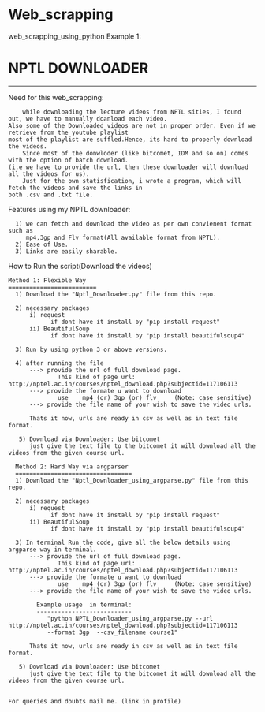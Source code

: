 # Web_scrapping
web_scrapping_using_python
Example 1:
# NPTL DOWNLOADER
------------------
Need for this web_scrapping:
    
        while downloading the lecture videos from NPTL sities, I found out, we have to manually doanload each video.
    Also some of the Downloaded videos are not in proper order. Even if we retrieve from the youtube playlist 
    most of the playlist are suffled.Hence, its hard to properly download the videos. 
        Since most of the donwloder (like bitcomet, IDM and so on) comes with the option of batch download.
    (i.e we have to provide the url, then these downloader will download all the videos for us).
        Just for the own statisfication, i wrote a program, which will fetch the videos and save the links in 
    both .csv and .txt file.
   
   Features using my NPTL downloader:
      
      1) we can fetch and download the video as per own convienent format such as 
         mp4,3gp and Flv format(All available format from NPTL).
      2) Ease of Use.
      3) Links are easily sharable.
    
   How to Run the script(Download the videos)
   
    Method 1: Flexible Way 
    =========================
      1) Download the "Nptl_Downloader.py" file from this repo.
      
      2) necessary packages
          i) request
                if dont have it install by "pip install request"
          ii) BeautifulSoup 
                if dont have it install by "pip install beautifulsoup4"

      3) Run by using python 3 or above versions.
      
      4) after running the file  
          ---> provide the url of full download page.
                  This kind of page url: http://nptel.ac.in/courses/nptel_download.php?subjectid=117106113 
          ---> provide the formate u want to download
                  use    mp4 (or) 3gp (or) flv     (Note: case sensitive)
          ---> provide the file name of your wish to save the video urls.
          
          Thats it now, urls are ready in csv as well as in text file format.
          
       5) Download via Downloader: Use bitcomet
          just give the text file to the bitcomet it will download all the videos from the given course url.
      
      Method 2: Hard Way via argparser
      =================================
      1) Download the "Nptl_Downloader_using_argparse.py" file from this repo.
      
      2) necessary packages
          i) request
                if dont have it install by "pip install request"
          ii) BeautifulSoup 
                if dont have it install by "pip install beautifulsoup4"
                
      3) In terminal Run the code, give all the below details using argparse way in terminal.  
          ---> provide the url of full download page.
                  This kind of page url: http://nptel.ac.in/courses/nptel_download.php?subjectid=117106113 
          ---> provide the formate u want to download
                  use    mp4 (or) 3gp (or) flv     (Note: case sensitive)
          ---> provide the file name of your wish to save the video urls.
            
            Example usage  in terminal:   
            ---------------------------
               "python NPTL_Downloader_using_argparse.py --url http://nptel.ac.in/courses/nptel_download.php?subjectid=117106113       
               --format 3gp  --csv_filename course1"
               
          Thats it now, urls are ready in csv as well as in text file format.
          
       5) Download via Downloader: Use bitcomet
          just give the text file to the bitcomet it will download all the videos from the given course url.
          
 
    For queries and doubts mail me. (link in profile)
